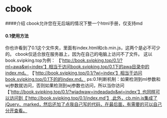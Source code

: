 # cbook
####介绍
cbook允许您在无后端的情况下整一个html手册，仅支持md

#### 0.1使用方法
你也许看到了0.1这个文件夹，里面有index.html和cb.min.js，这两个是必不可少的。
cbook仅适合放在服务器上，因为在自己的电脑上访问不了文件。
这以book.svipking.top为例：
【'http://book.svipking.top/0.1/?ml=awa&wj=index'】相当于访问book.svipking.top/0.1下的awa目录中的index.md。
【'http://book.svipking.top/0.1/?wj=index'】相当于访问book.svipking.top/0.1下的的index.md。
ps:0.1判断机制：如果检测到ml参数和wj参数就访问，否则如果检测到wj参数也访问，所以当你访问【'http://book.svipking.top/0.1/?wjadwaw=indeadadx&wj=index'】也同样可以访问到【'http://book.svipking.top/0.1/index.md'】,此外，cb.min.js集成了jQuery、marked，然后还加了点我自己写的代码，在最后面，有需要的可以自己分开查看。
